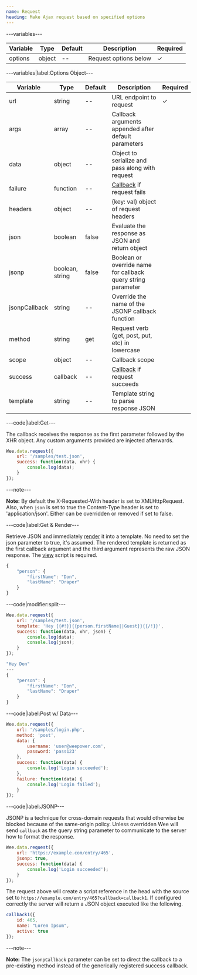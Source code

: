 ```yaml
---
name: Request
heading: Make Ajax request based on specified options
---
```


---variables---

| Variable | Type | Default | Description | Required |
| -- | -- | -- | -- | -- |
| options | object | -- | Request options below | ✓ |

---variables|label:Options Object---

| Variable | Type | Default | Description | Required |
| -- | -- | -- | -- | -- |
| url | string | -- | URL endpoint to request | ✓ |
| args | array | -- | Callback arguments appended after default parameters ||
| data | object | -- | Object to serialize and pass along with request ||
| failure | function | -- | [Callback](/script/#functions) if request fails ||
| headers | object | -- | {key: val} object of request headers ||
| json | boolean | false | Evaluate the response as JSON and return object ||
| jsonp | boolean, string | false | Boolean or override name for callback query string parameter ||
| jsonpCallback | string | -- | Override the name of the JSONP callback function ||
| method | string | get | Request verb (get, post, put, etc) in lowercase ||
| scope | object | -- | Callback scope ||
| success | callback | -- | [Callback](/script/#functions) if request succeeds ||
| template | string | -- | Template string to parse response JSON ||

---code|label:Get---

The callback receives the response as the first parameter followed by the XHR object. Any custom arguments provided are injected afterwards.

```javascript
Wee.data.request({
	url: '/samples/test.json',
	success: function(data, xhr) {
		console.log(data);
	}
});
```

---note---

**Note:** By default the X-Requested-With header is set to XMLHttpRequest. Also, when `json` is set to true the Content-Type header is set to 'application/json'. Either can be overridden or removed if set to false.

---code|label:Get & Render---

Retrieve JSON and immediately [render](/script/view/#render) it into a template. No need to set the json parameter to true, it's assumed. The rendered template is returned as the first callback argument and the third argument represents the raw JSON response. The [view](/script/view) script is required.

```javascript
{
	"person": {
		"firstName": "Don",
		"lastName": "Draper"
	}
}
```

---code|modifier:split---

```javascript
Wee.data.request({
	url: '/samples/test.json',
	template: 'Hey {{#!}}{{person.firstName||Guest}}{{/!}}',
	success: function(data, xhr, json) {
		console.log(data);
		console.log(json);
	}
});
```

```javascript
"Hey Don"
---
{
	"person": {
		"firstName": "Don",
		"lastName": "Draper"
	}
}
```

---code|label:Post w/ Data---

```javascript
Wee.data.request({
	url: '/samples/login.php',
	method: 'post',
	data: {
		username: 'user@weepower.com',
		password: 'pass123'
	},
	success: function(data) {
		console.log('Login succeeded');
	},
	failure: function(data) {
    	console.log('Login failed');
    }
});
```

---code|label:JSONP---

JSONP is a technique for cross-domain requests that would otherwise be blocked because of the same-origin policy. Unless overridden Wee will send `callback` as the query string parameter to communicate to the server how to format the response.

```javascript
Wee.data.request({
	url: 'https://example.com/entry/465',
	jsonp: true,
	success: function(data) {
		console.log('Login succeeded');
	}
});
```

The request above will create a script reference in the head with the source set to `https://example.com/entry/465?callback=callback1`. If configured correctly the server will return a JSON object executed like the following.

```javascript
callback1({
	id: 465,
	name: "Lorem Ipsum",
	active: true
});
```

---note---

**Note:** The `jsonpCallback` parameter can be set to direct the callback to a pre-existing method instead of the generically registered success callback.
